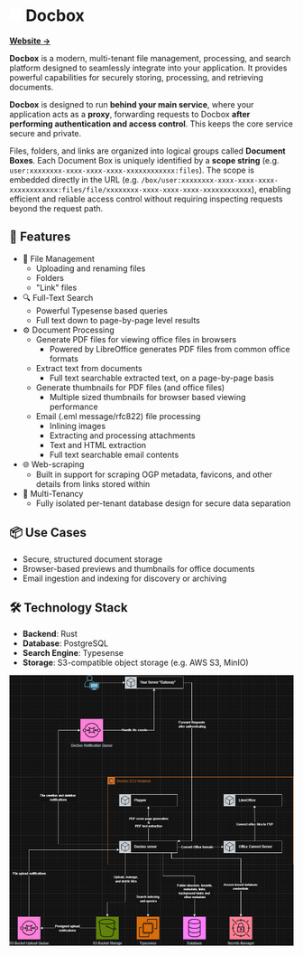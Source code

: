 

<h1> 
<img src="assets/box.svg" width="22px" height="22px" />
Docbox 
</h1>

[**Website →**](https://docbox-nz.pages.dev/)

**Docbox** is a modern, multi-tenant file management, processing, and search platform designed to seamlessly integrate into your application. It provides powerful capabilities for securely storing, processing, and retrieving documents.

**Docbox** is designed to run **behind your main service**, where your application acts as a **proxy**, forwarding requests to Docbox **after performing authentication and access control**. This keeps the core service secure and private.

Files, folders, and links are organized into logical groups called **Document Boxes**. Each Document Box is uniquely identified by a **scope string** (e.g. `user:xxxxxxxx-xxxx-xxxx-xxxx-xxxxxxxxxxxx:files`). The scope is embedded directly in the URL (e.g. `/box/user:xxxxxxxx-xxxx-xxxx-xxxx-xxxxxxxxxxxx:files/file/xxxxxxxx-xxxx-xxxx-xxxx-xxxxxxxxxxxx`), enabling efficient and reliable access control without requiring inspecting requests beyond the request path.


## 🚀 Features

- 📂 File Management
  - Uploading and renaming files
  - Folders 
  - "Link" files
- 🔍 Full-Text Search
  - Powerful Typesense based queries
  - Full text down to page-by-page level results
- ⚙️ Document Processing
  - Generate PDF files for viewing office files in browsers
    - Powered by LibreOffice generates PDF files from common office formats
  - Extract text from documents
    - Full text searchable extracted text, on a page-by-page basis
  - Generate thumbnails for PDF files (and office files)
    - Multiple sized thumbnails for browser based viewing performance
  - Email (.eml message/rfc822) file processing
    - Inlining images 
    - Extracting and processing attachments
    - Text and HTML extraction
    - Full text searchable email contents
- 🌐 Web-scraping 
  - Built in support for scraping OGP metadata, favicons, and other details from links stored within 
- 🏢 Multi-Tenancy 
  - Fully isolated per-tenant database design for secure data separation

## 📦 Use Cases

- Secure, structured document storage
- Browser-based previews and thumbnails for office documents
- Email ingestion and indexing for discovery or archiving

## 🛠️ Technology Stack

- **Backend**: Rust
- **Database**: PostgreSQL
- **Search Engine**: Typesense
- **Storage**: S3-compatible object storage (e.g. AWS S3, MinIO)

![Docbox Diagram](assets/docbox.drawio.png)
